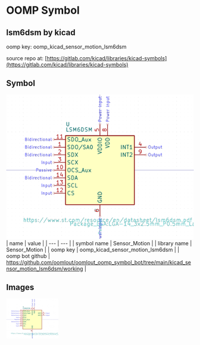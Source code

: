 # OOMP Symbol  
## lsm6dsm  by kicad  
  
oomp key: oomp_kicad_sensor_motion_lsm6dsm  
  
source repo at: [https://gitlab.com/kicad/libraries/kicad-symbols](https://gitlab.com/kicad/libraries/kicad-symbols)  
## Symbol  
  
[![working.png](working_600.png)](working.png)  
| name | value | 
| --- | --- | 
| symbol name | Sensor_Motion | 
| library name | Sensor_Motion | 
| oomp key | oomp_kicad_sensor_motion_lsm6dsm | 
| oomp bot github | https://github.com/oomlout/oomlout_oomp_symbol_bot/tree/main/kicad_sensor_motion_lsm6dsm/working | 
## Images  
  
[![working.png](working_140.png)](working.png)  
